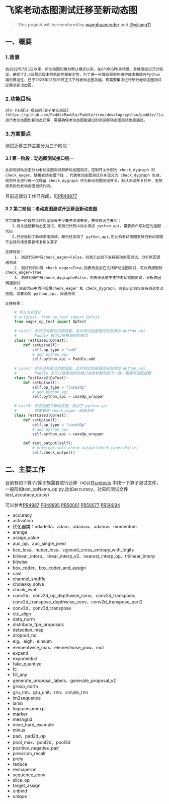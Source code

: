# 飞桨老动态图测试迁移至新动态图

> This project will be mentored by [wanghuancoder](https://github.com/wanghuancoder) and [@yjjiang11](https://github.com/yjjiang11)
> 

## 一、概要
### 1.背景
    自2022年7月1日以来，新动态图切换为默认模式以来，在CPU和GPU多场景、多维度经过充分验证，确保了2.4及预后版本的稳定性和安全性，为了进一步降低框架的维护成本和提升Python端的简洁性，已于2022年12月20日正式下线老动态图功能。现需要集中进行部分老动态图测试迁移至新动态图。
### 2.功能目标
    对于 Paddle 现有的[算子单元测试](https://github.com/PaddlePaddle/Paddle/tree/develop/python/paddle/fluid/tests/unittests)进行老动态图到新动态迁移，需要确保老动态图能通过的测试新动态图测试也能通过。

### 3.方案要点
测试迁移工作主要分为三个阶段：

#### 3.1 第一阶段：动态图测试接口统一
    此前测试动态图分为老动态图测试和新动态图测试，控制开关分别为 check_dygraph 和 check_eager。随着老动态图下线 ，代表老动态图测试开关语义的 check_dygraph 失效，现将开关进行统一仅保留 check_dygraph 作为新动态图测试开关，默认测试开关打开，去除原来的的老动态图测试代码。
目前这部分工作已完成，见[PR49877](https://github.com/PaddlePaddle/Paddle/pull/49877)

#### 3.2 第二阶段：老动态图测试开迁移至新动态图
    在完成第一阶段的工作后发现有不少算子测试失败，失败原因主要为：
       1.尚未适配新动态图测试，即测试代码中尚未添加 python_api，需要用户写对应的适配代码
       2.已经适配了新动态图测试，即已经添加了 python_api,但此前老动态图支持但新动态图不支持的场景需要修复相关算子
    
    迁移规则：
        1. 测试代码中有check_eager=False，则表示此前不支持新动态图测试，分析原因调通测试
        2. 测试代码中有 check_eager=True,则表示此前已支持新动态图测试，可以直接删除check_eager=True
        3. 测试代码中有check_dygraph=False，则表示此前不支持老动态图测试，分析原因调通测试
        4.测试代码中尚不设置check_eager 和 check_dygraph，则表示此前仅支持测试老动态图，需要添加 python_api，调通测试
    
    迁移样例：
```python
    # 导入方式变化
    # original: from op_test import OpTest
    from eager_op_test import OpTest
    
    # case1: 此前没有新动态图适配，此时测试会报错说没有添加 python_api
    #        Paddle 有可以直接调用的接口
    class TestCase1(OpTest):
        def setUp(self):
            self.op_type = "add"
            # add python_api
            self.python_api = Paddle.add
    
    # case1: 此前没有新动态图适配，此时测试会报错说没有添加 python_api
    #        Paddle 无可以直接调用的接口或者参数列表不一致，需要写适配函数
    class TestCase2(OpTest):
        def setUp(self):
            self.op_type = "case2Op"
            # add python_api
            self.python_api = caseOp_wrapper
    
    # case3: 此前适配了新动态图，添加了 python_api
    #        需要删除 check_eager 调通测试
    class TestCase3(OpTest):
        def setUp(self):
            self.op_type = "case3Op"
            # add python_api
            self.python_api = caseOp_wrapper

        def test_output(self):
            # original:self.check_output(check_eager=False)
            self.check_output()
```
    

## 二、主要工作

目前有如下算子/算子族需要进行迁移（可以在[unitests](https://github.com/PaddlePaddle/Paddle/tree/develop/python/paddle/fluid/tests/unittests) 中找一下算子测试文件，一般形如test_opName_op.py,比如accuracy，对应的测试文件test_accuracy_op.py)

可以参考[PR4987](https://github.com/PaddlePaddle/Paddle/pull/49877) [PR49895](https://github.com/PaddlePaddle/Paddle/pull/49895) [PR50061](https://github.com/PaddlePaddle/Paddle/pull/50061) [PR50077](https://github.com/PaddlePaddle/Paddle/pull/50077) [PR50094](https://github.com/PaddlePaddle/Paddle/pull/50093)

* accuracy
* activation
* 优化器类：adadelta、adam、adamax、adamw、momentum
* arange
* assign_value
* auc_op、auc_single_pred
* bce_loss、huber_loss、sigmoid_cross_entropy_with_logits
* bilinear_interp、linear_interp_v2、nearest_interp_op、trilinear_interp
* bitwise
* box_coder、box_coder_and_assign
* cast
* channel_shuffle
* cholesky_solve
* chunk_eval
* conv2d、conv2d_op_depthwise_conv、conv2d_transpose、conv2d_transpose_depthwise_conv、conv2d_transpose_part2
* conv3d、conv3d_transpose
* ctc_align
* data_norm
* distribute_fpn_proposals
* detection_map
* dropout_nd
* eig、eigh、einsum
* elementwise_max、elementwise_pow、mul
* expand
* exponential
* fake_quantize
* fc
* fill_any
* generate_proposal_labels、generate_proposal_v2
* group_norm
* gru_rnn、gru_unit、rnn、simple_rnn
* im2sequence
* lamb
* logcumsumexp
* marker
* meshgrid
* mine_hard_example
* minus
* pad、pad2d_op
* pool_max、pool2d、pool3d
* positive_negative_pair
* precision_recall
* prelu
* reduce
* reshapernn
* sequence_conv
* slice_op
* target_assign
* unbind
* unique